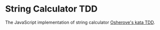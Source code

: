 # String Calculator TDD
The JavaScript implementation of string calculator [Osherove's kata TDD](http://osherove.com/tdd-kata-1/).
